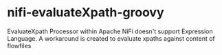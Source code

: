 # nifi-evaluateXpath-groovy
EvaluateXpath Processor within Apache NiFi doesn't support Expression Language. A workaround is created to evaluate xpaths against content of flowfiles
